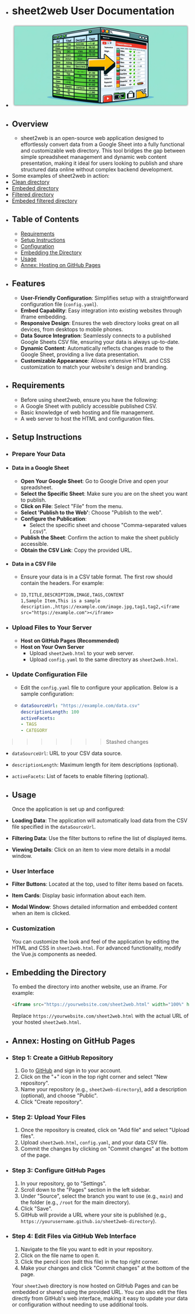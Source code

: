 - # sheet2web User Documentation
- ![image.png](assets/image_1716831629602_0.png)
- ## Overview
	- sheet2web is an open-source web application designed to effortlessly convert data from a Google Sheet into a fully functional and customizable web directory. This tool bridges the gap between simple spreadsheet management and dynamic web content presentation, making it ideal for users looking to publish and share structured data online without complex backend development.
- Some examples of sheet2web in action:
- [Clean directory](https://innteresante.com/sheet2web/index.html?tags=inteligenciaartificial)
- [Embeded directory](https://innteresante.com/#/pages/videos)
- [Filtered directory](https://innteresante.com/sheet2web/index.html?tags=inteligenciaartificial)
- [Embeded filtered directory](https://innteresante.com/#/pages/ia)
- ## Table of Contents
	- [Requirements](#requirements)
	- [Setup Instructions](#setup-instructions)
	- [Configuration](#configuration)
	- [Embedding the Directory](#embedding-the-directory)
	- [Usage](#usage)
	- [Annex: Hosting on GitHub Pages](#annex-hosting-on-github-pages)
- ## Features
	- **User-Friendly Configuration**: Simplifies setup with a straightforward configuration file (`config.yaml`).
	- **Embed Capability**: Easy integration into existing websites through iframe embedding.
	- **Responsive Design**: Ensures the web directory looks great on all devices, from desktops to mobile phones.
	- **Data Source Integration**: Seamlessly connects to a published Google Sheets CSV file, ensuring your data is always up-to-date.
	- **Dynamic Content**: Automatically reflects changes made to the Google Sheet, providing a live data presentation.
	- **Customizable Appearance**: Allows extensive HTML and CSS customization to match your website's design and branding.
- ## Requirements
	- Before using sheet2web, ensure you have the following:
	- A Google Sheet with publicly accessible published CSV.
	- Basic knowledge of web hosting and file management.
	- A web server to host the HTML and configuration files.
- ## Setup Instructions
- ### Prepare Your Data
- #### Data in a Google Sheet
	- **Open Your Google Sheet**: Go to Google Drive and open your spreadsheet.
	- **Select the Specific Sheet**: Make sure you are on the sheet you want to publish.
	- **Click on File**: Select "File" from the menu.
	- **Select 'Publish to the Web'**: Choose "Publish to the web".
	- **Configure the Publication**:
		- Select the specific sheet and choose "Comma-separated values (.csv)".
	- **Publish the Sheet**: Confirm the action to make the sheet publicly accessible.
	- **Obtain the CSV Link**: Copy the provided URL.
- #### Data in a CSV File
	- Ensure your data is in a CSV table format. The first row should contain the headers. For example:
	- ```csv
	  ID,TITLE,DESCRIPTION,IMAGE,TAGS,CONTENT
	  1,Sample Item,This is a sample description.,https://example.com/image.jpg,tag1,tag2,<iframe src="https://example.com"></iframe>
	  ```
- ### Upload Files to Your Server
	- **Host on GitHub Pages (Recommended)**
	- **Host on Your Own Server**
		- Upload `sheet2web.html` to your web server.
		- Upload `config.yaml` to the same directory as `sheet2web.html`.
- ### Update Configuration File
	- Edit the `config.yaml` file to configure your application. Below is a sample configuration:
	- ```yaml
	  dataSourceUrl: "https://example.com/data.csv"
	  descriptionLength: 100
	  activeFacets:
	  - TAGS
	  - CATEGORY
	  ```
>>>>>>> Stashed changes
- `dataSourceUrl`: URL to your CSV data source.
- `descriptionLength`: Maximum length for item descriptions (optional).
- `activeFacets`: List of facets to enable filtering (optional).
- ## Usage
  Once the application is set up and configured:
- **Loading Data**: The application will automatically load data from the CSV file specified in the `dataSourceUrl`.
- **Filtering Data**: Use the filter buttons to refine the list of displayed items.
- **Viewing Details**: Click on an item to view more details in a modal window.
- ### User Interface
- **Filter Buttons**: Located at the top, used to filter items based on facets.
- **Item Cards**: Display basic information about each item.
- **Modal Window**: Shows detailed information and embedded content when an item is clicked.
- ### Customization
  You can customize the look and feel of the application by editing the HTML and CSS in `sheet2web.html`. For advanced functionality, modify the Vue.js components as needed.
- ## Embedding the Directory
  To embed the directory into another website, use an iframe. For example:
  ```html
  <iframe src="https://yourwebsite.com/sheet2web.html" width="100%" height="600px" style="border:none;"></iframe>
  ```
  Replace `https://yourwebsite.com/sheet2web.html` with the actual URL of your hosted `sheet2web.html`.
- ## Annex: Hosting on GitHub Pages
- ### Step 1: Create a GitHub Repository
  1. Go to [GitHub](https://github.com) and sign in to your account.
  2. Click on the "+" icon in the top right corner and select "New repository".
  3. Name your repository (e.g., `sheet2web-directory`), add a description (optional), and choose "Public".
  4. Click "Create repository".
- ### Step 2: Upload Your Files
  1. Once the repository is created, click on "Add file" and select "Upload files".
  2. Upload `sheet2web.html`, `config.yaml`, and your data CSV file.
  3. Commit the changes by clicking on "Commit changes" at the bottom of the page.
- ### Step 3: Configure GitHub Pages
  1. In your repository, go to "Settings".
  2. Scroll down to the "Pages" section in the left sidebar.
  3. Under "Source", select the branch you want to use (e.g., `main`) and the folder (e.g., `/root` for the main directory).
  4. Click "Save".
  5. GitHub will provide a URL where your site is published (e.g., `https://yourusername.github.io/sheet2web-directory`).
- ### Step 4: Edit Files via GitHub Web Interface
  1. Navigate to the file you want to edit in your repository.
  2. Click on the file name to open it.
  3. Click the pencil icon (edit this file) in the top right corner.
  4. Make your changes and click "Commit changes" at the bottom of the page.
  
  Your `sheet2web` directory is now hosted on GitHub Pages and can be embedded or shared using the provided URL. You can also edit the files directly from GitHub's web interface, making it easy to update your data or configuration without needing to use additional tools.